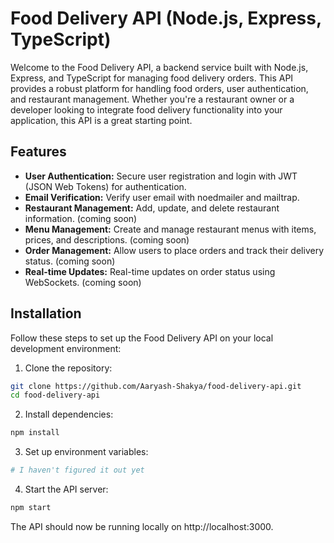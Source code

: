 # Food Delivery API (Node.js, Express, TypeScript)

Welcome to the Food Delivery API, a backend service built with Node.js, Express, and TypeScript for managing food delivery orders. This API provides a robust platform for handling food orders, user authentication, and restaurant management. Whether you're a restaurant owner or a developer looking to integrate food delivery functionality into your application, this API is a great starting point.

## Features

- **User Authentication:** Secure user registration and login with JWT (JSON Web Tokens) for authentication.
- **Email Verification:** Verify user email with noedmailer and mailtrap.
- **Restaurant Management:** Add, update, and delete restaurant information. (coming soon)
- **Menu Management:** Create and manage restaurant menus with items, prices, and descriptions. (coming soon)
- **Order Management:** Allow users to place orders and track their delivery status. (coming soon)
- **Real-time Updates:** Real-time updates on order status using WebSockets. (coming soon)

## Installation

Follow these steps to set up the Food Delivery API on your local development environment:

1. Clone the repository:
  ```sh
  git clone https://github.com/Aaryash-Shakya/food-delivery-api.git
  cd food-delivery-api
  ```

2. Install dependencies:
  ```sh
  npm install
  ```

3. Set up environment variables:
  ```sh
  # I haven't figured it out yet
  ```
4. Start the API server:
  ```sh
  npm start
  ```

The API should now be running locally on http://localhost:3000.
